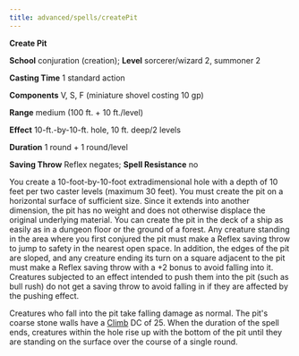 ```yaml
---
title: advanced/spells/createPit
---
```

 **Create Pit**

**School** conjuration (creation); **Level** sorcerer/wizard 2, summoner 2

**Casting Time** 1 standard action

**Components** V, S, F (miniature shovel costing 10 gp)

**Range** medium (100 ft. + 10 ft./level)

**Effect** 10-ft.-by-10-ft. hole, 10 ft. deep/2 levels

**Duration** 1 round + 1 round/level

**Saving Throw** Reflex negates; **Spell Resistance** no

You create a 10-foot-by-10-foot extradimensional hole with a depth of 10 feet per two caster levels (maximum 30 feet). You must create the pit on a horizontal surface of sufficient size. Since it extends into another dimension, the pit has no weight and does not otherwise displace the original underlying material. You can create the pit in the deck of a ship as easily as in a dungeon floor or the ground of a forest. Any creature standing in the area where you first conjured the pit must make a Reflex saving throw to jump to safety in the nearest open space. In addition, the edges of the pit are sloped, and any creature ending its turn on a square adjacent to the pit must make a Reflex saving throw with a +2 bonus to avoid falling into it. Creatures subjected to an effect intended to push them into the pit (such as bull rush) do not get a saving throw to avoid falling in if they are affected by the pushing effect.

Creatures who fall into the pit take falling damage as normal. The pit's coarse stone walls have a [Climb](../../skills/climb#_climb) DC of 25. When the duration of the spell ends, creatures within the hole rise up with the bottom of the pit until they are standing on the surface over the course of a single round.

